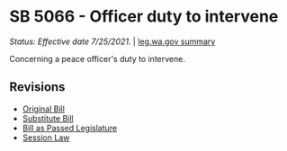 # SB 5066 - Officer duty to intervene
*Status: Effective date 7/25/2021.* | [leg.wa.gov summary](https://app.leg.wa.gov/billsummary?BillNumber=5066&Year=2021)

Concerning a peace officer's duty to intervene.

## Revisions
* [Original Bill](1/)
* [Substitute Bill](S/)
* [Bill as Passed Legislature](S.PL/)
* [Session Law](S.SL/)